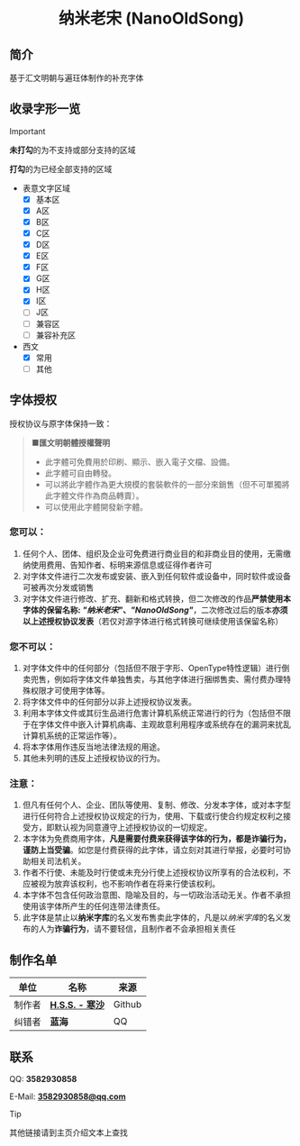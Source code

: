 <div align=center>
<h1>纳米老宋 (NanoOldSong)</h1>
</div>

## 简介
基于汇文明朝与遍玨体制作的补充字体

## 收录字形一览
> [!IMPORTANT]
>
> **未打勾**的为不支持或部分支持的区域
>
> **打勾**的为已经全部支持的区域

- 表意文字区域
  - [x] 基本区
  - [x] A区
  - [x] B区
  - [x] C区
  - [x] D区
  - [x] E区
  - [x] F区
  - [x] G区
  - [x] H区
  - [x] I区
  - [ ] J区
  - [ ] 兼容区
  - [ ] 兼容补充区
- 西文
  - [x] 常用
  - [ ] 其他 
  
## 字体授权
授权协议与原字体保持一致：
> **■匯文明朝體授權聲明**
>
> - 此字體可免費用於印刷、顯示、嵌入電子文檔、設備。
> - 此字體可自由轉發。
> - 可以將此字體作為更大規模的套裝軟件的一部分來銷售（但不可單獨將此字體文件作為商品轉賣）。
> - 可以使用此字體開發新字體。

### 您可以：
1. 任何个人、团体、组织及企业可免费进行商业目的和非商业目的使用，无需缴纳使用费用、告知作者、标明来源信息或征得作者许可
2. 对字体文件进行二次发布或安装、嵌入到任何软件或设备中，同时软件或设备可被再次分发或销售
3. 对字体文件进行修改、扩充、翻新和格式转换，但二次修改的作品**严禁使用本字体的保留名称: *"纳米老宋"*、*"NanoOldSong"***，二次修改过后的版本**亦须以上述授权协议发表**（若仅对源字体进行格式转换可继续使用该保留名称）

### 您不可以：
1. 对字体文件中的任何部分（包括但不限于字形、OpenType特性逻辑）进行倒卖兜售，例如将字体文件单独售卖，与其他字体进行捆绑售卖、需付费办理特殊权限才可使用字体等。
2. 将字体文件中的任何部分以非上述授权协议发表。
3. 利用本字体文件或其衍生品进行危害计算机系统正常进行的行为（包括但不限于在字体文件中嵌入计算机病毒、主观故意利用程序或系统存在的漏洞来扰乱计算机系统的正常运作等）。
4. 将本字体用作违反当地法律法规的用途。
5. 其他未列明的违反上述授权协议的行为。

### 注意：
1. 但凡有任何个人、企业、团队等使用、复制、修改、分发本字体，或对本字型进行任何符合上述授权协议规定的行为，使用、下载或行使合约规定权利之接受方，即默认视为同意遵守上述授权协议的一切规定。
2. 本字体为免费商用字体，**凡是需要付费来获得该字体的行为，都是诈骗行为，谨防上当受骗**。如您是付费获得的此字体，请立刻对其进行举报，必要时可协助相关司法机关。
3. 作者不行使、未能及时行使或未充分行使上述授权协议所享有的合法权利，不应被视为放弃该权利，也不影响作者在将来行使该权利。
4. 本字体不包含任何政治意图、隐喻及目的，与一切政治活动无关。作者不承担使用该字体所产生的任何连带法律责任。
5. 此字体是禁止以**纳米字库**的名义发布售卖此字体的，凡是以*纳米字库*的名义发布的人为**诈骗行为**，请不要轻信，且制作者不会承担相关责任

## 制作名单

|单位|名称|来源|
|-|-|-|
|制作者|[**H.S.S. - 寒沙**](https://github.com/Hansha2011/)|Github|
|纠错者|**蓝海**|QQ|

## 联系

QQ: **3582930858**

E-Mail: **3582930858@qq.com**

> [!TIP]
>
> 其他链接请到主页介绍文本上查找
